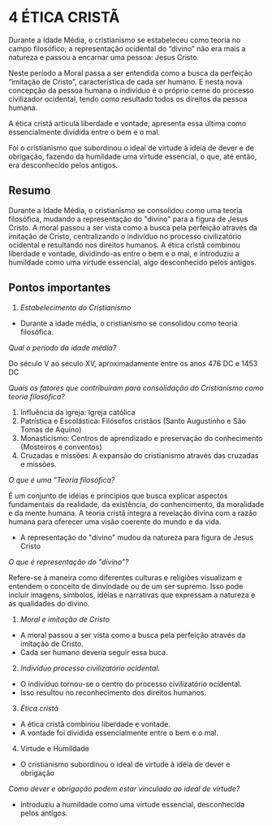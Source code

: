 # 4 ÉTICA CRISTÃ

Durante a Idade Média, o cristianismo se estabeleceu como teoria no campo filosófico; a representação ocidental do “divino” não era mais a natureza e passou a encarnar uma pessoa: Jesus Cristo.

Neste período a Moral passa a ser entendida como a busca da perfeição “imitação de Cristo”, característica de cada ser humano. E nesta nova concepção da pessoa humana o indivíduo é o próprio cerne do processo civilizador ocidental,
tendo como resultado todos os direitos da pessoa humana.

A ética cristã articula liberdade e vontade; apresenta essa última como essencialmente dividida entre o bem e o mal.

Foi o cristianismo que subordinou o ideal de virtude à ideia de dever e de obrigação, fazendo da humildade uma virtude essencial, o que, até então, era desconhecido pelos antigos.

## Resumo

Durante a Idade Média, o cristianismo se consolidou como uma teoria filosófica, mudando a representação do "divino" para a figura de Jesus Cristo. A moral passou a ser vista como a busca pela perfeição através da imitação de Cristo, centralizando o indivíduo no processo civilizatório ocidental e resultando nos direitos humanos. A ética cristã combinou liberdade e vontade, dividindo-as entre o bem e o mal, e introduziu a humildade como uma virtude essencial, algo desconhecido pelos antigos.

## Pontos importantes

1. *Estabelecimento do Cristianismo*

- Durante a idade média, o cristianismo se consolidou como teoria filosófica.

*Qual o período da idade média?*

Do século V ao século XV, aproximadamente entre os anos 476 DC e 1453 DC

*Quais os fatores que contribuíram para consolidação do Cristianismo como teoria filosófica?*

1. Influência da igreja: Igreja católica
2. Patrística e Escolástica: Filósofos cristãos (Santo Augustinho e São Tomas de Aquino)
3. Monasticismo: Centros de aprendizado e preservação do conhecimento (Mosteiros e conventos)
4. Cruzadas e missões: A expansão do cristianismo através das cruzadas e missões.

*O que é uma "Teoria filosófica?*

É um conjunto de idéias e princípios que busca explicar aspectos fundamentais da realidade, da existência, do conhencimento, da moralidade e da mente humana. A teoria cristã integra a revelação divina com a razão humana para oferecer uma visão coerente do mundo e da vida.

- A representação do "divino" mudou da natureza para figura de Jesus Cristo

*O que é representação do "divino"?*

Refere-se à maneira como diferentes culturas e religiões visualizam e entendem o conceito de dinvindade ou de um ser supremo. Isso pode incluir imagens, símbolos, idéias e narrativas que expressam a natureza e as qualidades do divino.

1. *Moral e imitação de Cristo*

- A moral passou a ser vista como a busca pela perfeição através da imitação de Cristo.
- Cada ser humano deveria seguir essa buca.

2. *Indivíduo processo civilizatório ocidental.*

- O indivíduo tornou-se o centro do processo civilizatório ocidental.
- Isso resultou no reconhecimento dos direitos humanos.
  
3. *Ética cristã*

- A ética cristã combinou liberdade e vontade.
- A vontade foi dividida essencialmente entre o bem e o mal.

4. Virtude e Humildade

- O cristianismo subordinou o ideal de virtude à idéia de dever e obrigação
  
*Como dever e obrigação podem estar vinculado ao ideal de virtude?*

- Introduziu a humildade como uma virtude essencial, desconhecida pelos antigos.